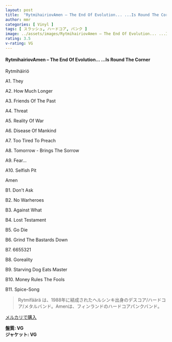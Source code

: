 ```yaml
---
layout: post
title:  "RytmihairiovAmen – The End Of Evolution... ...Is Round The Corner"
author: mmr
categories: [ Vinyl ]
tags: [ スラッシュ, ハードコア, パンク ]
image: ../assets/images/RytmihairiovAmen – The End Of Evolution... ...Is Round The Corner.jpg
rating: 3.5
v-rating: VG
---
```


#### RytmihairiovAmen – The End Of Evolution... ...Is Round The Corner

Rytmihäiriö

A1. They

A2. How Much Longer

A3. Friends Of The Past

A4. Threat

A5. Reality Of War

A6. Disease Of Mankind

A7. Too Tired To Preach

A8. Tomorrow - Brings The Sorrow

A9. Fear...

A10. Selfish Pit

Amen

B1. Don't Ask

B2. No Warheroes

B3. Against What

B4. Lost Testament

B5. Go Die

B6. Grind The Bastards Down

B7. 6655321

B8. Goreality

B9. Starving Dog Eats Master

B10. Money Rules The Fools

B11. Spice-Song


> Rytmifäärä は、1988年に結成されたヘルシンキ出身のデスコア/ハードコア/メタルバンド。Amenは、フィンランドのハードコアパンクバンド。

[メルカリで購入](https://jp.mercari.com/item/m23657412972)

<div class="mt-4 mb-4 d-flex align-items-center">
<strong class="mr-1">盤質: VG</strong>
</div>
<div class="mt-4 mb-4 d-flex align-items-center">
<strong class="mr-1">ジャケット: VG</strong>
</div>

